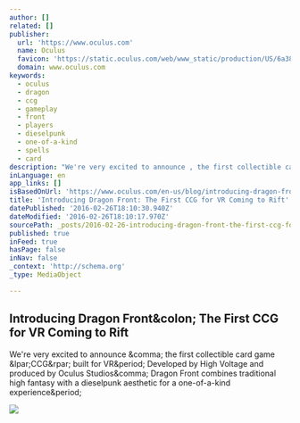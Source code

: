```yaml
---
author: []
related: []
publisher:
  url: 'https://www.oculus.com'
  name: Oculus
  favicon: 'https://static.oculus.com/web/www_static/production/US/6a3862bb532a377ced593359473d30d60c2f05ca/images/meta/favicon.ico'
  domain: www.oculus.com
keywords:
  - oculus
  - dragon
  - ccg
  - gameplay
  - front
  - players
  - dieselpunk
  - one-of-a-kind
  - spells
  - card
description: "We're very excited to announce , the first collectible card game (CCG) built for VR. Developed by High Voltage and produced by Oculus Studios, Dragon Front combines traditional high fantasy with a dieselpunk aesthetic for a one-of-a-kind experience."
inLanguage: en
app_links: []
isBasedOnUrl: 'https://www.oculus.com/en-us/blog/introducing-dragon-front-the-first-ccg-for-vr-coming-to-rift/'
title: 'Introducing Dragon Front: The First CCG for VR Coming to Rift'
datePublished: '2016-02-26T18:10:30.940Z'
dateModified: '2016-02-26T18:10:17.970Z'
sourcePath: _posts/2016-02-26-introducing-dragon-front-the-first-ccg-for-vr-coming-to-rif.md
published: true
inFeed: true
hasPage: false
inNav: false
_context: 'http://schema.org'
_type: MediaObject

---
```

<article style=""><h1>Introducing Dragon Front&amp;colon; The First CCG for VR Coming to Rift</h1><p>We're very excited to announce &amp;comma; the first collectible card game &amp;lpar;CCG&amp;rpar; built for VR&amp;period; Developed by High Voltage and produced by Oculus Studios&amp;comma; Dragon Front combines traditional high fantasy with a dieselpunk aesthetic for a one-of-a-kind experience&amp;period;</p><img src="https://s3.amazonaws.com/static.oculus.com/website/2016/02/DFfeatured1.jpg" /></article>